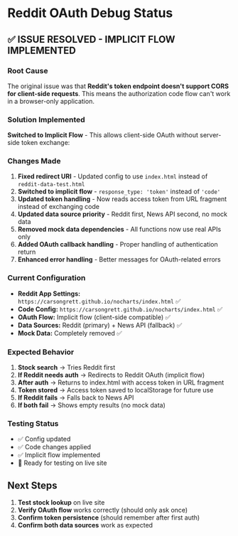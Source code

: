 # Reddit OAuth Debug Status

## ✅ ISSUE RESOLVED - IMPLICIT FLOW IMPLEMENTED

### Root Cause
The original issue was that **Reddit's token endpoint doesn't support CORS for client-side requests**. This means the authorization code flow can't work in a browser-only application.

### Solution Implemented
**Switched to Implicit Flow** - This allows client-side OAuth without server-side token exchange:

### Changes Made
1. **Fixed redirect URI** - Updated config to use `index.html` instead of `reddit-data-test.html`
2. **Switched to implicit flow** - `response_type: 'token'` instead of `'code'`
3. **Updated token handling** - Now reads access token from URL fragment instead of exchanging code
4. **Updated data source priority** - Reddit first, News API second, no mock data
5. **Removed mock data dependencies** - All functions now use real APIs only
6. **Added OAuth callback handling** - Proper handling of authentication return
7. **Enhanced error handling** - Better messages for OAuth-related errors

### Current Configuration
- **Reddit App Settings:** `https://carsongrett.github.io/nocharts/index.html` ✅
- **Code Config:** `https://carsongrett.github.io/nocharts/index.html` ✅
- **OAuth Flow:** Implicit flow (client-side compatible) ✅
- **Data Sources:** Reddit (primary) + News API (fallback) ✅
- **Mock Data:** Completely removed ✅

### Expected Behavior
1. **Stock search** → Tries Reddit first
2. **If Reddit needs auth** → Redirects to Reddit OAuth (implicit flow)
3. **After auth** → Returns to index.html with access token in URL fragment
4. **Token stored** → Access token saved to localStorage for future use
5. **If Reddit fails** → Falls back to News API
6. **If both fail** → Shows empty results (no mock data)

### Testing Status
- ✅ Config updated
- ✅ Code changes applied
- ✅ Implicit flow implemented
- 🔄 Ready for testing on live site

## Next Steps
1. **Test stock lookup** on live site
2. **Verify OAuth flow** works correctly (should only ask once)
3. **Confirm token persistence** (should remember after first auth)
4. **Confirm both data sources** work as expected 